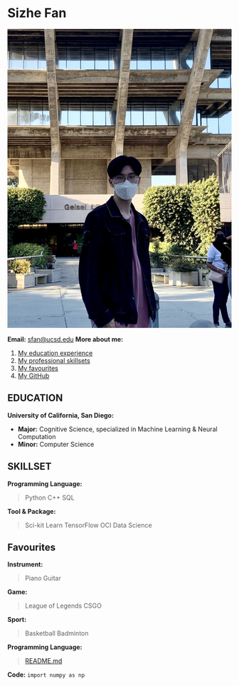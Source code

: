 # Sizhe Fan

![photo](Images/image.png)

**Email:** sfan@ucsd.edu
**More about me:**

1. [My education experience](#education)
2. [My professional skillsets](#skill)
3. [My favourites](#favourites)
4. [My GitHub](https://github.com/chrisfan0831)

## EDUCATION

**University of California, San Diego:**

- **Major:** Cognitive Science, specialized in Machine Learning & Neural Computation
- **Minor:** Computer Science

## SKILLSET

**Programming Language:**
>
>Python
>C++
>SQL

**Tool & Package:**
>
>Sci-kit Learn
>TensorFlow
>OCI Data Science

## Favourites

**Instrument:**
>Piano
>Guitar

**Game:**
>League of Legends
>CSGO

**Sport:**
>Basketball
>Badminton

**Programming Language:**
>[README.md](README.md)

**Code:**
`import numpy as np`
